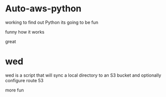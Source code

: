 # Auto-aws-python   


working to find out Python its going to be fun

funny how it works

great

# wed

wed is a script that will sync a local directory to an S3 bucket and optionally configure route 53

more fun
